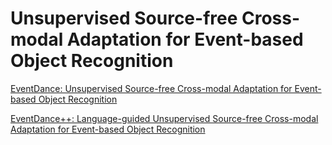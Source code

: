 # Unsupervised Source-free Cross-modal Adaptation for Event-based Object Recognition

[EventDance: Unsupervised Source-free Cross-modal Adaptation for Event-based
Object Recognition](https://openaccess.thecvf.com/content/CVPR2024/papers/Zheng_EventDance_Unsupervised_Source-free_Cross-modal_Adaptation_for_Event-based_Object_Recognition_CVPR_2024_paper.pdf)


[EventDance++: Language-guided Unsupervised Source-free Cross-modal Adaptation for Event-based Object Recognition]()

